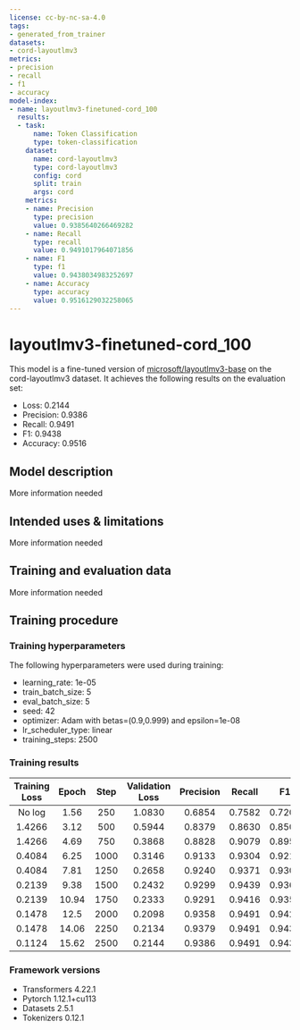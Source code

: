 ```yaml
---
license: cc-by-nc-sa-4.0
tags:
- generated_from_trainer
datasets:
- cord-layoutlmv3
metrics:
- precision
- recall
- f1
- accuracy
model-index:
- name: layoutlmv3-finetuned-cord_100
  results:
  - task:
      name: Token Classification
      type: token-classification
    dataset:
      name: cord-layoutlmv3
      type: cord-layoutlmv3
      config: cord
      split: train
      args: cord
    metrics:
    - name: Precision
      type: precision
      value: 0.9385640266469282
    - name: Recall
      type: recall
      value: 0.9491017964071856
    - name: F1
      type: f1
      value: 0.9438034983252697
    - name: Accuracy
      type: accuracy
      value: 0.9516129032258065
---
```


<!-- This model card has been generated automatically according to the information the Trainer had access to. You
should probably proofread and complete it, then remove this comment. -->

# layoutlmv3-finetuned-cord_100

This model is a fine-tuned version of [microsoft/layoutlmv3-base](https://huggingface.co/microsoft/layoutlmv3-base) on the cord-layoutlmv3 dataset.
It achieves the following results on the evaluation set:
- Loss: 0.2144
- Precision: 0.9386
- Recall: 0.9491
- F1: 0.9438
- Accuracy: 0.9516

## Model description

More information needed

## Intended uses & limitations

More information needed

## Training and evaluation data

More information needed

## Training procedure

### Training hyperparameters

The following hyperparameters were used during training:
- learning_rate: 1e-05
- train_batch_size: 5
- eval_batch_size: 5
- seed: 42
- optimizer: Adam with betas=(0.9,0.999) and epsilon=1e-08
- lr_scheduler_type: linear
- training_steps: 2500

### Training results

| Training Loss | Epoch | Step | Validation Loss | Precision | Recall | F1     | Accuracy |
|:-------------:|:-----:|:----:|:---------------:|:---------:|:------:|:------:|:--------:|
| No log        | 1.56  | 250  | 1.0830          | 0.6854    | 0.7582 | 0.7200 | 0.7725   |
| 1.4266        | 3.12  | 500  | 0.5944          | 0.8379    | 0.8630 | 0.8503 | 0.8680   |
| 1.4266        | 4.69  | 750  | 0.3868          | 0.8828    | 0.9079 | 0.8952 | 0.9155   |
| 0.4084        | 6.25  | 1000 | 0.3146          | 0.9133    | 0.9304 | 0.9218 | 0.9338   |
| 0.4084        | 7.81  | 1250 | 0.2658          | 0.9240    | 0.9371 | 0.9305 | 0.9419   |
| 0.2139        | 9.38  | 1500 | 0.2432          | 0.9299    | 0.9439 | 0.9368 | 0.9474   |
| 0.2139        | 10.94 | 1750 | 0.2333          | 0.9291    | 0.9416 | 0.9353 | 0.9482   |
| 0.1478        | 12.5  | 2000 | 0.2098          | 0.9358    | 0.9491 | 0.9424 | 0.9529   |
| 0.1478        | 14.06 | 2250 | 0.2134          | 0.9379    | 0.9491 | 0.9435 | 0.9516   |
| 0.1124        | 15.62 | 2500 | 0.2144          | 0.9386    | 0.9491 | 0.9438 | 0.9516   |


### Framework versions

- Transformers 4.22.1
- Pytorch 1.12.1+cu113
- Datasets 2.5.1
- Tokenizers 0.12.1
